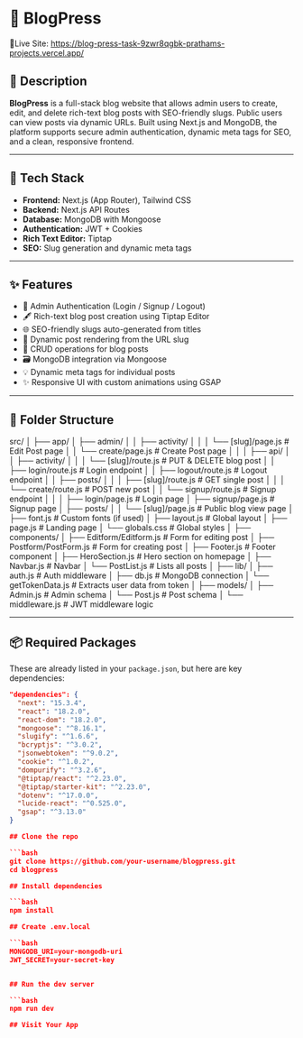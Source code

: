# 📝 BlogPress

🔗Live Site: https://blog-press-task-9zwr8qgbk-prathams-projects.vercel.app/

## 📖 Description

**BlogPress** is a full-stack blog website that allows admin users to create, edit, and delete rich-text blog posts with SEO-friendly slugs. Public users can view posts via dynamic URLs. Built using Next.js and MongoDB, the platform supports secure admin authentication, dynamic meta tags for SEO, and a clean, responsive frontend.

---

## 🚀 Tech Stack

- **Frontend:** Next.js (App Router), Tailwind CSS
- **Backend:** Next.js API Routes
- **Database:** MongoDB with Mongoose
- **Authentication:** JWT + Cookies
- **Rich Text Editor:** Tiptap
- **SEO:** Slug generation and dynamic meta tags

---

## ✨ Features

- 🔐 Admin Authentication (Login / Signup / Logout)
- 🖋️ Rich-text blog post creation using Tiptap Editor
- 🌐 SEO-friendly slugs auto-generated from titles
- 📄 Dynamic post rendering from the URL slug
- 🧾 CRUD operations for blog posts
- 🗃️ MongoDB integration via Mongoose
- 💡 Dynamic meta tags for individual posts
- ✨ Responsive UI with custom animations using GSAP

---

## 📁 Folder Structure

src/
│
├── app/
│   ├── admin/
│   │   ├── activity/
│   │   │   └── [slug]/page.js         # Edit Post page
│   │   └── create/page.js             # Create Post page
│   │
│   ├── api/
│   │   ├── activity/
│   │   │   └── [slug]/route.js        # PUT & DELETE blog post
│   │   ├── login/route.js             # Login endpoint
│   │   ├── logout/route.js            # Logout endpoint
│   │   ├── posts/
│   │   │   ├── [slug]/route.js        # GET single post
│   │   │   └── create/route.js        # POST new post
│   │   └── signup/route.js            # Signup endpoint
│   │
│   ├── login/page.js                  # Login page
│   ├── signup/page.js                 # Signup page
│   ├── posts/
│   │   └── [slug]/page.js             # Public blog view page
│   ├── font.js                        # Custom fonts (if used)
│   ├── layout.js                      # Global layout
│   ├── page.js                        # Landing page
│   └── globals.css                    # Global styles
│
├── components/
│   ├── Editform/Editform.js           # Form for editing post
│   ├── Postform/PostForm.js           # Form for creating post
│   ├── Footer.js                      # Footer component
│   ├── HeroSection.js                 # Hero section on homepage
│   ├── Navbar.js                      # Navbar
│   └── PostList.js                    # Lists all posts
│
├── lib/
│   ├── auth.js                        # Auth middleware
│   ├── db.js                          # MongoDB connection
│   └── getTokenData.js                # Extracts user data from token
│
├── models/
│   ├── Admin.js                       # Admin schema
│   └── Post.js                        # Post schema
│
└── middleware.js                      # JWT middleware logic



---


## 📦 Required Packages

These are already listed in your `package.json`, but here are key dependencies:

```json
"dependencies": {
  "next": "15.3.4",
  "react": "18.2.0",
  "react-dom": "18.2.0",
  "mongoose": "^8.16.1",
  "slugify": "^1.6.6",
  "bcryptjs": "^3.0.2",
  "jsonwebtoken": "^9.0.2",
  "cookie": "^1.0.2",
  "dompurify": "^3.2.6",
  "@tiptap/react": "^2.23.0",
  "@tiptap/starter-kit": "^2.23.0",
  "dotenv": "^17.0.0",
  "lucide-react": "^0.525.0",
  "gsap": "^3.13.0"
}

## Clone the repo

```bash
git clone https://github.com/your-username/blogpress.git
cd blogpress

## Install dependencies

```bash
npm install

## Create .env.local

```bash
MONGODB_URI=your-mongodb-uri
JWT_SECRET=your-secret-key


## Run the dev server

```bash
npm run dev

## Visit Your App

